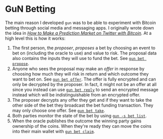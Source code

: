 # GuN Betting

The main reason I developed `gun` was to be able to experiment with Bitcoin betting through social media and messaging apps.
I originally wrote down the idea in *[How to Make a Prediction Market on Twitter with Bitcoin]*.
At a high level this is how it works:

1. The first person, the *proposer*, *proposes* a bet by choosing an event to bet on (including the oracle to use) and value to risk.
   The proposal data also contains the inputs they will use to fund the bet. See [`gun bet propose`](./propose.md).
2. Anyone who sees the proposal may make an *offer* in response by choosing how much they will risk in return and which outcome they want to bet on. See [`gun bet offer`](./offer.md).
   The offer is fully encrypted and can only be decrypted by the proposer.
   In fact, it might not be an offer at all since you instead can use [`gun bet reply`](./reply.md) to send an encrypted message instead which will be indistinguishable from an encrypted offer.
3. The proposer decrypts any offer they get and if they want to take the other side of the bet they broadcast the bet funding transaction.
   They may only choose one offer. See [`gun bet take`](./take.md).
4. Both parties monitor the state of the bet by using [`gun -s bet list`](./list.md).
4. When the oracle publishes the outcome the winning party gains ownership of the coins.
   When they're ready they can move the coins into their main wallet with [`gun bet claim`](./claim.md).
   
[How to Make a Prediction Market on Twitter with Bitcoin]: https://raw.githubusercontent.com/LLFourn/two-round-dlc/master/main.pdf
 

